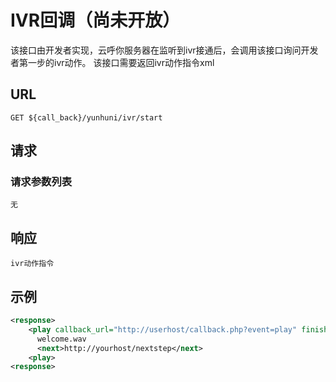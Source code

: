 # IVR回调（尚未开放）
<!-- toc -->
该接口由开发者实现，云呼你服务器在监听到ivr接通后，会调用该接口询问开发者第一步的ivr动作。
该接口需要返回ivr动作指令xml

## URL

```
GET ${call_back}/yunhuni/ivr/start
```

## 请求

### 请求参数列表
	无

## 响应
	ivr动作指令

## 示例

```xml
<response>
    <play callback_url="http://userhost/callback.php?event=play" finish_keys="#">
      welcome.wav
      <next>http://yourhost/nextstep</next>
    <play>
<response>
```
